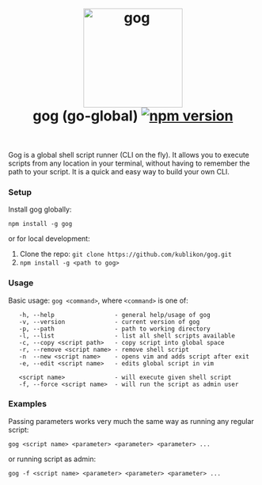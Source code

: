 <h1 align="center">
	<img src="https://raw.githubusercontent.com/kublikon/gog/master/img/gog.png" alt="gog" width="200">
	<br>
	gog (go-global)
  <a href="https://npmjs.org/package/gog">
    <img src="https://img.shields.io/npm/v/gog.svg" alt="npm version">
  </a>
	<br>
	<br>
</h1>

Gog is a global shell script runner (CLI on the fly). It allows you to execute scripts from any location in your terminal, without having to remember the path to your script. It is a quick and easy way to build your own CLI.

### Setup
Install gog globally:

```
npm install -g gog
```

or for local development:

1. Clone the repo: `git clone https://github.com/kublikon/gog.git`
2. `npm install -g <path to gog>`

### Usage
Basic usage: `gog <command>`, where `<command>` is one of:

```
   -h, --help                 - general help/usage of gog
   -v, --version              - current version of gog
   -p, --path                 - path to working directory
   -l, --list                 - list all shell scripts available
   -c, --copy <script path>   - copy script into global space
   -r, --remove <script name> - remove shell script
   -n  --new <script name>    - opens vim and adds script after exit
   -e, --edit <script name>   - edits global script in vim

   <script name>              - will execute given shell script
   -f, --force <script name>  - will run the script as admin user
```

### Examples
Passing parameters works very much the same way as running any regular script:

```
gog <script name> <parameter> <parameter> <parameter> ...
```

or running script as admin:

```
gog -f <script name> <parameter> <parameter> <parameter> ...
```
